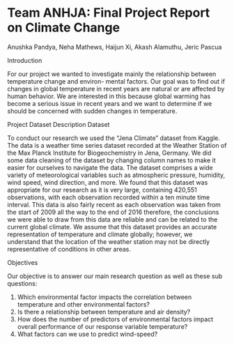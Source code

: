 # Team ANHJA: Final Project Report on Climate Change
Anushka Pandya, Neha Mathews, Haijun Xi, Akash Alamuthu, Jeric Pascua

Introduction

For our project we wanted to investigate mainly the relationship between temperature change and environ- mental factors. Our goal was to find out if changes in global temperature in recent years are natural or are affected by human behavior. We are interested in this because global warming has become a serious issue in recent years and we want to determine if we should be concerned with sudden changes in temperature.

Project Dataset Description Dataset

To conduct our research we used the “Jena Climate” dataset from Kaggle. The data is a weather time series dataset recorded at the Weather Station of the Max Planck Institute for Biogeochemistry in Jena, Germany. We did some data cleaning of the dataset by changing column names to make it easier for ourselves to navigate the data. The dataset comprises a wide variety of meteorological variables such as atmospheric pressure, humidity, wind speed, wind direction, and more. We found that this dataset was appropriate for our research as it is very large, containing 420,551 observations, with each observation recorded within a ten minute time interval. This data is also fairly recent as each observation was taken from the start of 2009 all the way to the end of 2016 therefore, the conclusions we were able to draw from this data are reliable and can be related to the current global climate. We assume that this dataset provides an accurate representation of temperature and climate globally; however, we understand that the location of the weather station may not be directly representative of conditions in other areas.

Objectives

Our objective is to answer our main research question as well as these sub questions:
1. Which environmental factor impacts the correlation between temperature and other environmental factors?
2. Is there a relationship between temperature and air density?
3. How does the number of predictors of environmental factors impact overall performance of our response variable temperature?
4. What factors can we use to predict wind-speed?
